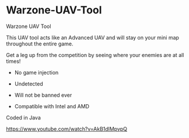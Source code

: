 # Warzone-UAV-Tool
Warzone UAV Tool



This UAV tool acts like an Advanced UAV and will stay on your mini map throughout the entire game.

Get a leg up from the competition by seeing where your enemies are at all times!

- No game injection

- Undetected

- Will not be banned ever

- Compatible with Intel and AMD

Coded in Java



https://www.youtube.com/watch?v=AkB1dlMpvpQ
